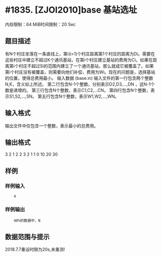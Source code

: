 # #1835. [ZJOI2010]base 基站选址

内存限制：64 MiB时间限制：20 Sec

## 题目描述

有N个村庄坐落在一条直线上，第i(i>1)个村庄距离第1个村庄的距离为Di。需要在这些村庄中建立不超过K个通讯基站，在第i个村庄建立基站的费用为Ci。如果在距离第i个村庄不超过Si的范围内建立了一个通讯基站，那么就成它被覆盖了。如果第i个村庄没有被覆盖，则需要向他们补偿，费用为Wi。现在的问题是，选择基站的位置，使得总费用最小。 输入数据 (base.in) 	输入文件的第一行包含两个整数N,K，含义如上所述。 	第二行包含N-1个整数，分别表示D2,D3,&hellip;,DN ，这N-1个数是递增的。 	第三行包含N个整数，表示C1,C2,&hellip;CN。 	第四行包含N个整数，表示S1,S2,&hellip;,SN。 	第五行包含N个整数，表示W1,W2,&hellip;,WN。

## 输入格式

输出文件中仅包含一个整数，表示最小的总费用。

## 输出格式

3 2 1 2 2 3 2 1 1 0 10 20 30

## 样例

### 样例输入

    
    	4
    
    

### 样例输出

    
    	40%的数据中，N
    

## 数据范围与提示

 2018.7.7重设时限为20s,未重测!
